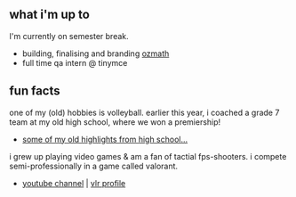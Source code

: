 
## what i'm up to

I'm currently on semester break. 

- building, finalising and branding [ozmath](https://github.com/chaubenn/ozmath)
- full time qa intern @ tinymce
  
## fun facts

one of my (old) hobbies is volleyball. earlier this year, i coached a grade 7 team at my old high school, where we won a premiership!
- [some of my old highlights from high school...](https://www.hudl.com/video/3/17388552/63f358a95eec2607f042bdc7)

i grew up playing video games & am a fan of tactial fps-shooters. i compete semi-professionally in a game called valorant.
- [youtube channel](https://www.youtube.com/@rahjin) | [vlr profile](https://www.vlr.gg/player/55595/rajin)
